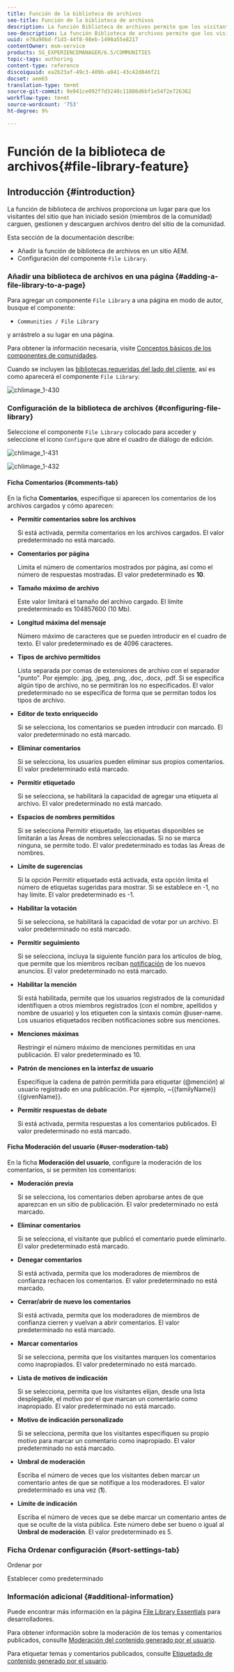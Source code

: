 ```yaml
---
title: Función de la biblioteca de archivos
seo-title: Función de la biblioteca de archivos
description: La función Biblioteca de archivos permite que los visitantes del sitio iniciados en sesión carguen, gestionen y descarguen archivos
seo-description: La función Biblioteca de archivos permite que los visitantes del sitio iniciados en sesión carguen, gestionen y descarguen archivos
uuid: e78a90bd-f1d3-44f8-98eb-1498a55e8217
contentOwner: msm-service
products: SG_EXPERIENCEMANAGER/6.5/COMMUNITIES
topic-tags: authoring
content-type: reference
discoiquuid: ea2b23af-49c3-409b-a041-43c42d846f21
docset: aem65
translation-type: tm+mt
source-git-commit: 9e941ce092f7d3248c11886d6bf1e54f2e726362
workflow-type: tm+mt
source-wordcount: '753'
ht-degree: 9%

---
```



# Función de la biblioteca de archivos{#file-library-feature}

## Introducción {#introduction}

La función de biblioteca de archivos proporciona un lugar para que los visitantes del sitio que han iniciado sesión (miembros de la comunidad) carguen, gestionen y descarguen archivos dentro del sitio de la comunidad.

Esta sección de la documentación describe:

* Añadir la función de biblioteca de archivos en un sitio AEM.
* Configuración del componente `File Library`.

### Añadir una biblioteca de archivos en una página {#adding-a-file-library-to-a-page}

Para agregar un componente `File Library` a una página en modo de autor, busque el componente:

* `Communities / File Library`

y arrástrelo a su lugar en una página.

Para obtener la información necesaria, visite [Conceptos básicos de los componentes de comunidades](/help/communities/basics.md).

Cuando se incluyen las [bibliotecas requeridas del lado del cliente](/help/communities/essentials-file-library.md#essentials-for-client-side), así es como aparecerá el componente `File Library`:

![chlimage_1-430](assets/chlimage_1-430.png)

### Configuración de la biblioteca de archivos {#configuring-file-library}

Seleccione el componente `File Library` colocado para acceder y seleccione el icono `Configure` que abre el cuadro de diálogo de edición.

![chlimage_1-431](assets/chlimage_1-431.png)

![chlimage_1-432](assets/chlimage_1-432.png)

#### Ficha Comentarios {#comments-tab}

En la ficha **Comentarios**, especifique si aparecen los comentarios de los archivos cargados y cómo aparecen:

* **Permitir comentarios sobre los archivos**

   Si está activada, permita comentarios en los archivos cargados. El valor predeterminado no está marcado.

* **Comentarios por página**

   Limita el número de comentarios mostrados por página, así como el número de respuestas mostradas. El valor predeterminado es **10**.

* **Tamaño máximo de archivo**

   Este valor limitará el tamaño del archivo cargado. El límite predeterminado es 104857600 (10 Mb).

* **Longitud máxima del mensaje**

   Número máximo de caracteres que se pueden introducir en el cuadro de texto. El valor predeterminado es de 4096 caracteres.

* **Tipos de archivo permitidos**

   Lista separada por comas de extensiones de archivo con el separador &quot;punto&quot;. Por ejemplo: .jpg, .jpeg, .png, .doc, .docx, .pdf. Si se especifica algún tipo de archivo, no se permitirán los no especificados. El valor predeterminado no se especifica de forma que se permitan todos los tipos de archivo.

* **Editor de texto enriquecido**

   Si se selecciona, los comentarios se pueden introducir con marcado. El valor predeterminado no está marcado.

* **Eliminar comentarios**

   Si se selecciona, los usuarios pueden eliminar sus propios comentarios. El valor predeterminado está marcado.

* **Permitir etiquetado**

   Si se selecciona, se habilitará la capacidad de agregar una etiqueta al archivo. El valor predeterminado no está marcado.

* **Espacios de nombres permitidos**

   Si se selecciona Permitir etiquetado, las etiquetas disponibles se limitarán a las Áreas de nombres seleccionadas. Si no se marca ninguna, se permite todo. El valor predeterminado es todas las Áreas de nombres.

* **Límite de sugerencias**

   Si la opción Permitir etiquetado está activada, esta opción limita el número de etiquetas sugeridas para mostrar. Si se establece en -1, no hay límite. El valor predeterminado es -1.

* **Habilitar la votación**

   Si se selecciona, se habilitará la capacidad de votar por un archivo. El valor predeterminado no está marcado.

* **Permitir seguimiento**

   Si se selecciona, incluya la siguiente función para los artículos de blog, que permite que los miembros reciban [notificación](/help/communities/notifications.md) de los nuevos anuncios. El valor predeterminado no está marcado.

* **Habilitar la mención**

   Si está habilitada, permite que los usuarios registrados de la comunidad identifiquen a otros miembros registrados (con el nombre, apellidos y nombre de usuario) y los etiqueten con la sintaxis común @user-name. Los usuarios etiquetados reciben notificaciones sobre sus menciones.

* **Menciones máximas**

   Restringir el número máximo de menciones permitidas en una publicación. El valor predeterminado es 10.

* **Patrón de menciones en la interfaz de usuario**

   Especifique la cadena de patrón permitida para etiquetar (@mención) al usuario registrado en una publicación. Por ejemplo, ~{{familyName}}{{givenName}}.

* **Permitir respuestas de debate**

   Si está activada, permita respuestas a los comentarios publicados. El valor predeterminado no está marcado.

#### Ficha Moderación del usuario {#user-moderation-tab}

En la ficha **Moderación del usuario**, configure la moderación de los comentarios, si se permiten los comentarios:

* **Moderación previa**

   Si se selecciona, los comentarios deben aprobarse antes de que aparezcan en un sitio de publicación. El valor predeterminado no está marcado.

* **Eliminar comentarios**

   Si se selecciona, el visitante que publicó el comentario puede eliminarlo. El valor predeterminado está marcado.

* **Denegar comentarios**

   Si está activada, permita que los moderadores de miembros de confianza rechacen los comentarios. El valor predeterminado no está marcado.

* **Cerrar/abrir de nuevo los comentarios**

   Si está activada, permita que los moderadores de miembros de confianza cierren y vuelvan a abrir comentarios. El valor predeterminado no está marcado.

* **Marcar comentarios**

   Si se selecciona, permita que los visitantes marquen los comentarios como inapropiados. El valor predeterminado no está marcado.

* **Lista de motivos de indicación**

   Si se selecciona, permita que los visitantes elijan, desde una lista desplegable, el motivo por el que marcan un comentario como inapropiado. El valor predeterminado no está marcado.

* **Motivo de indicación personalizado**

   Si se selecciona, permita que los visitantes especifiquen su propio motivo para marcar un comentario como inapropiado. El valor predeterminado no está marcado.

* **Umbral de moderación**

   Escriba el número de veces que los visitantes deben marcar un comentario antes de que se notifique a los moderadores. El valor predeterminado es una vez (**1**).

* **Límite de indicación**

   Escriba el número de veces que se debe marcar un comentario antes de que se oculte de la vista pública. Este número debe ser bueno o igual al **Umbral de moderación**. El valor predeterminado es 5.

### Ficha Ordenar configuración {#sort-settings-tab}

Ordenar por

Establecer como predeterminado

### Información adicional {#additional-information}

Puede encontrar más información en la página [File Library Essentials](/help/communities/essentials-file-library.md) para desarrolladores.

Para obtener información sobre la moderación de los temas y comentarios publicados, consulte [Moderación del contenido generado por el usuario](/help/communities/moderate-ugc.md).

Para etiquetar temas y comentarios publicados, consulte [Etiquetado de contenido generado por el usuario](/help/communities/tag-ugc.md).
